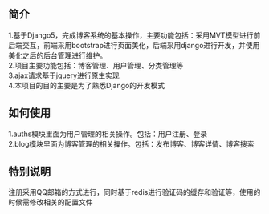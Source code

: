 ## 简介
1.基于Django5，完成博客系统的基本操作，主要功能包括：采用MVT模型进行前后端交互，前端采用bootstrap进行页面美化，后端采用django进行开发，并使用美化之后的后台管理进行维护。<br>
2.项目主要功能包括：博客管理、用户管理、分类管理等<br>
3.ajax请求基于jquery进行原生实现<br>
4.本项目的目的主要是为了熟悉Django的开发模式<br>
## 如何使用
1.auths模块里面为用户管理的相关操作。包括：用户注册、登录<br>
2.blog模块里面为博客管理的相关操作。包括：发布博客、博客详情、博客搜索<br>
## 特别说明<br>
注册采用QQ邮箱的方式进行，同时基于redis进行验证码的缓存和验证等，使用的时候需修改相关的配置文件<br>
